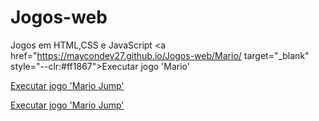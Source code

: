 # Jogos-web
 Jogos em HTML,CSS e JavaScript
<a href="https://maycondev27.github.io/Jogos-web/Mario/ target="_blank" style="--clr:#ff1867"><span>Executar jogo 'Mario'</span><i></i></a>
                                                                                             
<a href="https://maycondev27.github.io/Jogos-web/Mario">Executar jogo 'Mario Jump'</a>

<a href="https://maycondev27.github.io/Jogos-web/Mario" target="_black">Executar jogo 'Mario Jump'</a>
